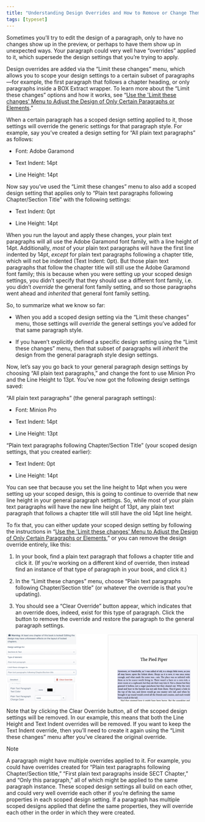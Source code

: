 ```yaml
---
title: "Understanding Design Overrides and How to Remove or Change Them"
tags: [typeset]
---
```

 
<html><body><section data-type="chapter" class="hsecchapter" data-hederis-type="hsecchapter" id="design-settings-and-inheritance" data-pi-attrs="id: design-settings-and-inheritance; data-tags: typeset;" role="doc-chapter" data-tags="typeset" data-author-name=" " data-book-title=" " title="Understanding Design Overrides and How to Remove or Change Them"><p class="hblkp" data-hederis-type="hblkp" id="pKWgX6HMJ">Sometimes you&#8217;ll try to edit the design of a paragraph, only to have no changes show up in the preview, or perhaps to have them show up in unexpected ways. Your paragraph could very well have &#8220;overrides&#8221; applied to it, which supersede the design settings that you&#8217;re trying to apply.</p><p class="hblkp" data-hederis-type="hblkp" id="pSKplWytl">Design overrides are added via the &#8220;Limit these changes&#8221; menu, which allows you to scope your design settings to a certain subset of paragraphs&#8212;for example, the first paragraph that follows a chapter heading, or only paragraphs inside a BOX Extract wrapper. To learn more about the &#8220;Limit these changes&#8221; options and how it works, see &#8220;<a href="{% link _docs/selectors.md %}" class="hspana" data-hederis-type="hspana" id="p2cFSFL55">Use the 'Limit these changes' Menu to Adjust the Design of Only Certain Paragraphs or Elements</a>.&#8221; </p><p class="hblkp" data-hederis-type="hblkp" id="p1iIY24y8">When a certain paragraph has a scoped design setting applied to it, those settings will override the generic settings for that paragraph style. For example, say you&#8217;ve created a design setting for &#8220;All plain text paragraphs&#8221; as follows:</p><ul class="hwprbulletlist" data-hederis-type="hwprbulletlist" id="pBqb9JnqM"><li class="hblkuli" data-hederis-type="hblkuli" id="lih6oYgJTf"><p class="hblkuli" data-hederis-type="hblklip" id="pbY4Gdmo0">Font: Adobe Garamond</p></li><li class="hblkuli" data-hederis-type="hblkuli" id="liXkGXQoDA"><p class="hblkuli" data-hederis-type="hblklip" id="pUGCrEB1B">Text Indent: 14pt</p></li><li class="hblkuli" data-hederis-type="hblkuli" id="livUrXAFyP"><p class="hblkuli" data-hederis-type="hblklip" id="pYwSsvGcs">Line Height: 14pt</p></li></ul><p class="hblkp" data-hederis-type="hblkp" id="pSEiK0w6B">Now say you&#8217;ve used the &#8220;Limit these changes&#8221; menu to also add a scoped design setting that applies only to &#8220;Plain text paragraphs following Chapter/Section Title&#8221; with the following settings:</p><ul class="hwprbulletlist" data-hederis-type="hwprbulletlist" id="pLR3xqYeb"><li class="hblkuli" data-hederis-type="hblkuli" id="liS4H31FW6"><p class="hblkuli" data-hederis-type="hblklip" id="p2kIojSUf">Text Indent: 0pt</p></li><li class="hblkuli" data-hederis-type="hblkuli" id="lin27hKuQ1"><p class="hblkuli" data-hederis-type="hblklip" id="pAr4B4VnK">Line Height: 14pt</p></li></ul><p class="hblkp" data-hederis-type="hblkp" id="puS9xQkFu">When you run the layout and apply these changes, your plain text paragraphs will all use the Adobe Garamond font family, with a line height of 14pt. Additionally, <em data-hederis-type="hspanem" id="pVhBc7V77">most</em> of your plain text paragraphs will have the first line indented by 14pt, <em class="hspanem" data-hederis-type="hspanem" id="pDaqfhlZQ">except</em> for plain text paragraphs following a chapter title, which will not be indented (Text Indent: 0pt). But those plain text paragraphs that follow the chapter title will still use the Adobe Garamond font family; this is because when you were setting up your scoped design settings, you didn&#8217;t specify that they should use a different font family, i.e. you didn&#8217;t <em class="hspanem" data-hederis-type="hspanem" id="pyxoztWvo">override</em> the general font family setting, and so those paragraphs went ahead and <em class="hspanem" data-hederis-type="hspanem" id="pglTSrVdm">inherited</em> that general font family setting.</p><p class="hblkp" data-hederis-type="hblkp" id="p1WGihnqv">So, to summarize what we know so far: </p><ul class="hwprbulletlist" data-hederis-type="hwprbulletlist" id="pksSiq6wS"><li class="hblkuli" data-hederis-type="hblkuli" id="litBX0Ip3D"><p class="hblkuli" data-hederis-type="hblklip" id="pyS6NqwEi">When you add a scoped design setting via the &#8220;Limit these changes&#8221; menu, those settings will <em class="hspanem" data-hederis-type="hspanem" id="p32EiYBzT">override</em> the general settings you&#8217;ve added for that same paragraph style.</p></li><li class="hblkuli" data-hederis-type="hblkuli" id="liIKC5TPUb"><p class="hblkuli" data-hederis-type="hblklip" id="p3LuwyMfc">If you haven&#8217;t explicitly defined a specific design setting using the &#8220;Limit these changes&#8221; menu, then that subset of paragraphs will <em class="hspanem" data-hederis-type="hspanem" id="pj3jMLyq0">inherit</em> the design from the general paragraph style design settings.</p></li></ul><p class="hblkp" data-hederis-type="hblkp" id="p7gRXmVym">Now, let&#8217;s say you go back to your general paragraph design settings by choosing &#8220;All plain text paragraphs,&#8221; and change the font to use Minion Pro and the Line Height to 13pt. You&#8217;ve now got the following design settings saved:</p><p class="hblkp" data-hederis-type="hblkp" id="p0govTdvu">&#8220;All plain text paragraphs&#8221; (the general paragraph settings):</p><ul class="hwprbulletlist" data-hederis-type="hwprbulletlist" id="pyW9JVIEv"><li class="hblkuli" data-hederis-type="hblkuli" id="liDvJoKPKq"><p class="hblkuli" data-hederis-type="hblklip" id="pn7rRYA10">Font: Minion Pro</p></li><li class="hblkuli" data-hederis-type="hblkuli" id="liOpE3KFk7"><p class="hblkuli" data-hederis-type="hblklip" id="pzZWxZ1Pj">Text Indent: 14pt</p></li><li class="hblkuli" data-hederis-type="hblkuli" id="liMdWbCWr2"><p class="hblkuli" data-hederis-type="hblklip" id="pn28HhQ3o">Line Height: 13pt</p></li></ul><p class="hblkp" data-hederis-type="hblkp" id="pcH9KxFGp">&#8220;Plain text paragraphs following Chapter/Section Title&#8221; (your scoped design settings, that you created earlier):</p><ul class="hwprbulletlist" data-hederis-type="hwprbulletlist" id="pYjiq8lMo"><li class="hblkuli" data-hederis-type="hblkuli" id="liAxWRINet"><p class="hblkuli" data-hederis-type="hblklip" id="p21PrvZUk">Text Indent: 0pt</p></li><li class="hblkuli" data-hederis-type="hblkuli" id="li9RgpqsbK"><p class="hblkuli" data-hederis-type="hblklip" id="pK7l5iX5x">Line Height: 14pt</p></li></ul><p class="hblkp" data-hederis-type="hblkp" id="p8EQKkhaG">You can see that because you set the line height to 14pt when you were setting up your scoped design, this is going to continue to override that new line height in your general paragraph settings. So, while most of your plain text paragraphs will have the new line height of 13pt, any plain text paragraph that follows a chapter title will still have the old 14pt line height.</p><p class="hblkp" data-hederis-type="hblkp" id="p25o8tW0l">To fix that, you can either update your scoped design setting by following the instructions in &#8220;<a href="{% link _docs/selectors.md %}" class="hspana" data-hederis-type="hspana" id="paP4qLd4I">Use the 'Limit these changes' Menu to Adjust the Design of Only Certain Paragraphs or Elements</a>,&#8221; or you can remove the design override entirely, like this:</p><ol class="hwprnumlist" data-hederis-type="hwprnumlist" id="poepNl4vS"><li class="hblkoli" data-hederis-type="hblkoli" id="liBLisSdfE"><p class="hblkoli" data-hederis-type="hblklip" id="pcBg2WWmB">In your book, find a plain text paragraph that follows a chapter title and click it. (If you&#8217;re working on a different kind of override, then instead find an instance of that type of paragraph in your book, and click it.)</p></li><li class="hblkoli" data-hederis-type="hblkoli" id="liYQJcNC7H"><p class="hblkoli" data-hederis-type="hblklip" id="pXSC80QtB">In the &#8220;Limit these changes&#8221; menu, choose &#8220;Plain text paragraphs following Chapter/Section title&#8221; (or whatever the override is that you&#8217;re updating).</p></li><li class="hblkoli" data-hederis-type="hblkoli" id="liAD92nwzB"><p class="hblkoli" data-hederis-type="hblklip" id="ppxrOUkd9">You should see a &#8220;Clear Override&#8221; button appear, which indicates that an override does, indeed, exist for this type of paragraph. Click the button to remove the override and restore the paragraph to the general paragraph settings.</p></li></ol><img data-hederis-type="hblkimg" class="hblkimg" id="pCVUbaz9s" src="/images/override1.png" data-img-src="/images/override1.png"/><p class="hblkp" data-hederis-type="hblkp" id="p2RxzKviv">Note that by clicking the Clear Override button, all of the scoped design settings will be removed. In our example, this means that both the Line Height and Text Indent overrides will be removed. If you want to keep the Text Indent override, then you&#8217;ll need to create it again using the &#8220;Limit these changes&#8221; menu after you&#8217;ve cleared the original override. </p><aside class="hwprbox box" data-hederis-type="hwprbox" id="pV6ydig2W" data-type="sidebar"><p class="hblktype" data-hederis-type="hblktype" id="ptaYA7ZUX">Note</p><p class="hblkp" data-hederis-type="hblkp" id="p3r1po75g">A paragraph might have multiple overrides applied to it. For example, you could have overrides created for &#8220;Plain text paragraphs following Chapter/Section title,&#8221; &#8220;First plain text paragraphs inside SECT Chapter,&#8221; and &#8220;Only this paragraph,&#8221; all of which might be applied to the same paragraph instance. These scoped design settings all build on each other, and could very well override each other if you&#8217;re defining the same properties in each scoped design setting. If a paragraph has multiple scoped designs applied that define the same properties, they will override each other in the order in which they were created.</p></aside></section></body></html>
